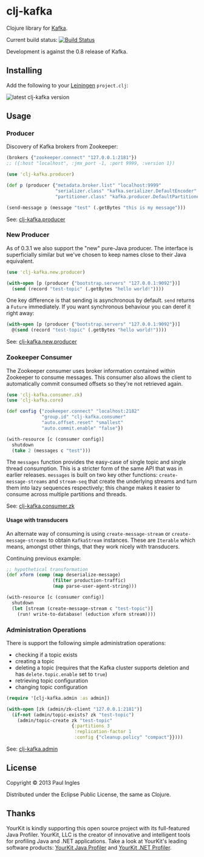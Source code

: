 # clj-kafka

Clojure library for [Kafka](https://kafka.apache.org).

Current build status: [![Build Status](https://travis-ci.org/pingles/clj-kafka.png)](https://travis-ci.org/pingles/clj-kafka)

Development is against the 0.8 release of Kafka. 

## Installing

Add the following to your [Leiningen](http://github.com/technomancy/leiningen) `project.clj`:

![latest clj-kafka version](https://clojars.org/clj-kafka/latest-version.svg)

## Usage

### Producer

Discovery of Kafka brokers from Zookeeper:

```clj
(brokers {"zookeeper.connect" "127.0.0.1:2181"})
;; ({:host "localhost", :jmx_port -1, :port 9999, :version 1})
```

```clj
(use 'clj-kafka.producer)

(def p (producer {"metadata.broker.list" "localhost:9999"
                  "serializer.class" "kafka.serializer.DefaultEncoder"
                  "partitioner.class" "kafka.producer.DefaultPartitioner"}))

(send-message p (message "test" (.getBytes "this is my message")))
```

See: [clj-kafka.producer](https://pingles.github.io/clj-kafka/clj-kafka.producer.html)


### New Producer

As of 0.3.1 we also support the "new" pure-Java producer. The
interface is superficially similar but we've chosen to keep names
close to their Java equivalent.

```clj
(use 'clj-kafka.new.producer)

(with-open [p (producer {"bootstrap.servers" "127.0.0.1:9092"})]
  (send (record "test-topic" (.getBytes "hello world!"))))
```

One key difference is that sending is asynchronous by default. `send`
returns a `Future` immediately. If you want synchronous behaviour
you can deref it right away:

```clj
(with-open [p (producer {"bootstrap.servers" "127.0.0.1:9092"})]
  @(send (record "test-topic" (.getBytes "hello world!"))))
```

See: [clj-kafka.new.producer](https://pingles.github.io/clj-kafka/clj-kafka.new.producer.html)


### Zookeeper Consumer

The Zookeeper consumer uses broker information contained within
Zookeeper to consume messages. This consumer also allows the client to
automatically commit consumed offsets so they're not retrieved again.

```clj
(use 'clj-kafka.consumer.zk)
(use 'clj-kafka.core)

(def config {"zookeeper.connect" "localhost:2182"
             "group.id" "clj-kafka.consumer"
             "auto.offset.reset" "smallest"
             "auto.commit.enable" "false"})

(with-resource [c (consumer config)]
  shutdown
  (take 2 (messages c "test")))
```

The `messages` function provides the easy-case of single topic and single thread consumption. This
is a stricter form of the same API that was in earlier releases. `messages` is built on two key
other functions: `create-message-streams` and `stream-seq` that create the underlying streams and
turn them into lazy sequences respectively; this change makes it easier to consume across multiple
partitions and threads.

See: [clj-kafka.consumer.zk](https://pingles.github.io/clj-kafka/clj-kafka.consumer.zk.html)

#### Usage with transducers

An alternate way of consuming is using `create-message-stream` or
`create-message-streams` to obtain `KafkaStream` instances. These are
`Iterable` which means, amongst other things, that they work nicely
with transducers.

Continuing previous example:

```clj
;; hypothetical transformation
(def xform (comp (map deserialize-message)
                 (filter production-traffic)
                 (map parse-user-agent-string)))

(with-resource [c (consumer config)]
  shutdown
  (let [stream (create-message-stream c "test-topic")]
    (run! write-to-database! (eduction xform stream))))
```


### Administration Operations

There is support the following simple administration operations:

- checking if a topic exists
- creating a topic
- deleting a topic (requires that the Kafka cluster supports deletion
and has `delete.topic.enable` set to `true`)
- retrieving topic configuration
- changing topic configuration

```clj
(require '[clj-kafka.admin :as admin])

(with-open [zk (admin/zk-client "127.0.0.1:2181")]
  (if-not (admin/topic-exists? zk "test-topic")
    (admin/topic-create zk "test-topic"
                        {:partitions 3
                         :replication-factor 1
                         :config {"cleanup.policy" "compact"}})))
```

See: [clj-kafka.admin](https://pingles.github.io/clj-kafka/clj-kafka.admin.html)


## License

Copyright &copy; 2013 Paul Ingles

Distributed under the Eclipse Public License, the same as Clojure.

## Thanks

YourKit is kindly supporting this open source project with its full-featured Java Profiler. YourKit, LLC is the creator of innovative and intelligent tools for profiling Java and .NET applications. Take a look at YourKit's leading software products:
[YourKit Java Profiler](http://www.yourkit.com/java/profiler/index.jsp) and
[YourKit .NET Profiler](http://www.yourkit.com/.net/profiler/index.jsp).
